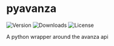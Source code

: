 # pyavanza

![Version](https://img.shields.io/pypi/v/pyavanza)
![Downloads](https://pepy.tech/badge/pyavanza)
![License](https://img.shields.io/github/license/claha/pyavanza.svg)

A python wrapper around the avanza api
